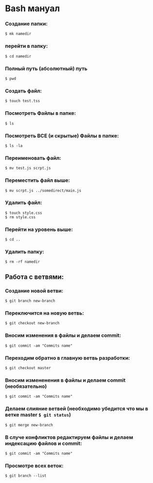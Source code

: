 # Bash мануал 

### Создание папки: 
`$ mk namedir`

### перейти в папку:

`$ cd namedir`

### Полный путь (абсолютный) путь

`$ pwd`

### Создать файл:

`$ touch test.tss`


### Посмотреть  Файлы в папке:

`$ ls`

### Посмотреть ВСЕ (и скрытые)   Файлы в папке:

`$ ls -la`



### Переименовать файл:


`$ mv test.js scrpt.js`

### Переместить файл выше:

`$ mv scrpt.js ../somedirect/main.js`


### Удалить файл:

```shell
$ touch style.css
$ rm style.css
```

### Перейти на уровень выше:

`$ cd ..`


### Удалить папку:

`$ rm -rf namedir`


## Работа с ветвями:


### Создание новой ветви:
`$ git branch new-branch`

### Переключится на новую ветвь:
`$ git checkout new-branch`

### Вносим изменения в файлы и делаем  commit:
`$ git commit -am "Commits name"`

### Переходим обратно в главную ветвь разработки:
`$ git checkout master`

### Вносим измененения в файлы и делаем commit (необязательно)
`$ git commit -am "Commits name"`


### Делаем слияние ветвей (необходимо убедится что мы в ветке master `$ git status`)

`$ git merge new-branch`

### В случе конфликтов редактируем файлы и делаем индексацию файлов и commit:
`$ git commit -am "Commits name"`

### Просмотре всех веток:
`$ git branch --list`